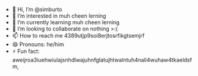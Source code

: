 - 👋 Hi, I’m @simburto
- 👀 I’m interested in muh cheen lerning
- 🌱 I’m currently learning muh cheen lerning
- 💞️ I’m looking to collaborate on nothing >:(
- 📫 How to reach me 4389utjp9soi8erjtosrfikgtsemjrf
- 😄 Pronouns: he/him
- ⚡ Fun fact: aweijroa3iuehwiulajsnhdlwajuhnfglatujhtwalntuh4nali4wuhaw4tkaeldsfm,

<!---
simburto/simburto is a ✨ special ✨ repository because its `README.md` (this file) appears on your GitHub profile.
You can click the Preview link to take a look at your changes.
--->
